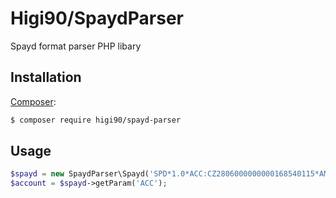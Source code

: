 Higi90/SpaydParser
======
Spayd format parser PHP libary

Installation
------------

[Composer](http://getcomposer.org/):

```sh
$ composer require higi90/spayd-parser
```


Usage
------------
```php
$spayd = new SpaydParser\Spayd('SPD*1.0*ACC:CZ2806000000000168540115*AM:450.00*CC:CZK*MSG:PLATBA ZA ZBOZI*X-VS:1234567890');
$account = $spayd->getParam('ACC');
```